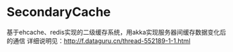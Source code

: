 # SecondaryCache
基于ehcache、redis实现的二级缓存系统，用akka实现服务器间缓存数据变化后的通信
详细说明见：http://f.dataguru.cn/thread-552189-1-1.html
